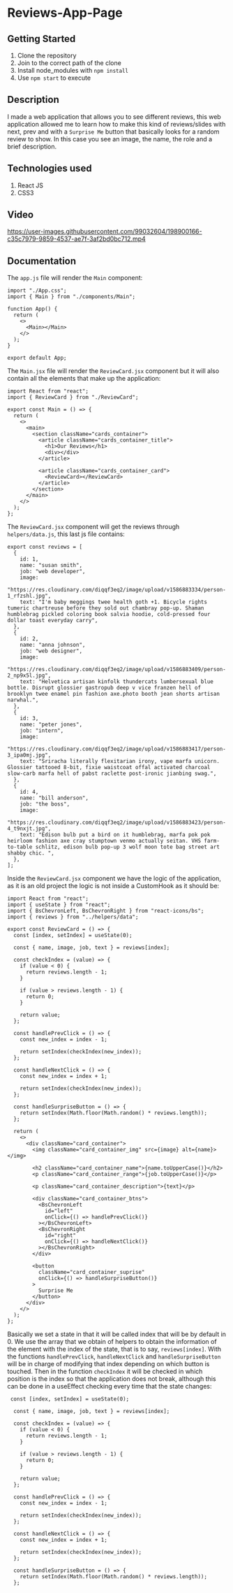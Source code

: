 # Reviews-App-Page

## Getting Started

1. Clone the repository
2. Join to the correct path of the clone
3. Install node_modules with `npm install`
4. Use `npm start` to execute

## Description

I made a web application that allows you to see different reviews, this web application allowed me to learn how to make this kind of reviews/slides with next, prev and with a `Surprise Me` button that basically looks for a random review to show. In this case you see an image, the name, the role and a brief description.

## Technologies used

1. React JS
2. CSS3

## Video

https://user-images.githubusercontent.com/99032604/198900166-c35c7979-9859-4537-ae7f-3af2bd0bc712.mp4

## Documentation

The `app.js` file will render the `Main` component:

```
import "./App.css";
import { Main } from "./components/Main";

function App() {
  return (
    <>
      <Main></Main>
    </>
  );
}

export default App;

```

The `Main.jsx` file will render the `ReviewCard.jsx` component but it will also contain all the elements that make up the application:

```
import React from "react";
import { ReviewCard } from "./ReviewCard";

export const Main = () => {
  return (
    <>
      <main>
        <section className="cards_container">
          <article className="cards_container_title">
            <h1>Our Reviews</h1>
            <div></div>
          </article>

          <article className="cards_container_card">
            <ReviewCard></ReviewCard>
          </article>
        </section>
      </main>
    </>
  );
};
```

The `ReviewCard.jsx` component will get the reviews through `helpers/data.js`, this last js file contains:

```
export const reviews = [
  {
    id: 1,
    name: "susan smith",
    job: "web developer",
    image:
      "https://res.cloudinary.com/diqqf3eq2/image/upload/v1586883334/person-1_rfzshl.jpg",
    text: "I'm baby meggings twee health goth +1. Bicycle rights tumeric chartreuse before they sold out chambray pop-up. Shaman humblebrag pickled coloring book salvia hoodie, cold-pressed four dollar toast everyday carry",
  },
  {
    id: 2,
    name: "anna johnson",
    job: "web designer",
    image:
      "https://res.cloudinary.com/diqqf3eq2/image/upload/v1586883409/person-2_np9x5l.jpg",
    text: "Helvetica artisan kinfolk thundercats lumbersexual blue bottle. Disrupt glossier gastropub deep v vice franzen hell of brooklyn twee enamel pin fashion axe.photo booth jean shorts artisan narwhal.",
  },
  {
    id: 3,
    name: "peter jones",
    job: "intern",
    image:
      "https://res.cloudinary.com/diqqf3eq2/image/upload/v1586883417/person-3_ipa0mj.jpg",
    text: "Sriracha literally flexitarian irony, vape marfa unicorn. Glossier tattooed 8-bit, fixie waistcoat offal activated charcoal slow-carb marfa hell of pabst raclette post-ironic jianbing swag.",
  },
  {
    id: 4,
    name: "bill anderson",
    job: "the boss",
    image:
      "https://res.cloudinary.com/diqqf3eq2/image/upload/v1586883423/person-4_t9nxjt.jpg",
    text: "Edison bulb put a bird on it humblebrag, marfa pok pok heirloom fashion axe cray stumptown venmo actually seitan. VHS farm-to-table schlitz, edison bulb pop-up 3 wolf moon tote bag street art shabby chic. ",
  },
];
```

Inside the `ReviewCard.jsx` component we have the logic of the application, as it is an old project the logic is not inside a CustomHook as it should be:

```
import React from "react";
import { useState } from "react";
import { BsChevronLeft, BsChevronRight } from "react-icons/bs";
import { reviews } from "../helpers/data";

export const ReviewCard = () => {
  const [index, setIndex] = useState(0);

  const { name, image, job, text } = reviews[index];

  const checkIndex = (value) => {
    if (value < 0) {
      return reviews.length - 1;
    }

    if (value > reviews.length - 1) {
      return 0;
    }

    return value;
  };

  const handlePrevClick = () => {
    const new_index = index - 1;

    return setIndex(checkIndex(new_index));
  };

  const handleNextClick = () => {
    const new_index = index + 1;

    return setIndex(checkIndex(new_index));
  };

  const handleSurpriseButton = () => {
    return setIndex(Math.floor(Math.random() * reviews.length));
  };

  return (
    <>
      <div className="card_container">
        <img className="card_container_img" src={image} alt={name}></img>

        <h2 className="card_container_name">{name.toUpperCase()}</h2>
        <p className="card_container_range">{job.toUpperCase()}</p>

        <p className="card_container_description">{text}</p>

        <div className="card_container_btns">
          <BsChevronLeft
            id="left"
            onClick={() => handlePrevClick()}
          ></BsChevronLeft>
          <BsChevronRight
            id="right"
            onClick={() => handleNextClick()}
          ></BsChevronRight>
        </div>

        <button
          className="card_container_suprise"
          onClick={() => handleSurpriseButton()}
        >
          Surprise Me
        </button>
      </div>
    </>
  );
};

```

Basically we set a state in that it will be called index that will be by default in 0. We use the array that we obtain of helpers to obtain the information of the element with the index of the state, that is to say, `reviews[index]`. With the functions `handlePrevClick`, `handleNextClick` and `handleSurpriseButton` will be in charge of modifying that index depending on which button is touched. Then in the function `checkIndex` it will be checked in which position is the index so that the application does not break, although this can be done in a useEffect checking every time that the state changes:

```
 const [index, setIndex] = useState(0);

  const { name, image, job, text } = reviews[index];

  const checkIndex = (value) => {
    if (value < 0) {
      return reviews.length - 1;
    }

    if (value > reviews.length - 1) {
      return 0;
    }

    return value;
  };

  const handlePrevClick = () => {
    const new_index = index - 1;

    return setIndex(checkIndex(new_index));
  };

  const handleNextClick = () => {
    const new_index = index + 1;

    return setIndex(checkIndex(new_index));
  };

  const handleSurpriseButton = () => {
    return setIndex(Math.floor(Math.random() * reviews.length));
  };
```
